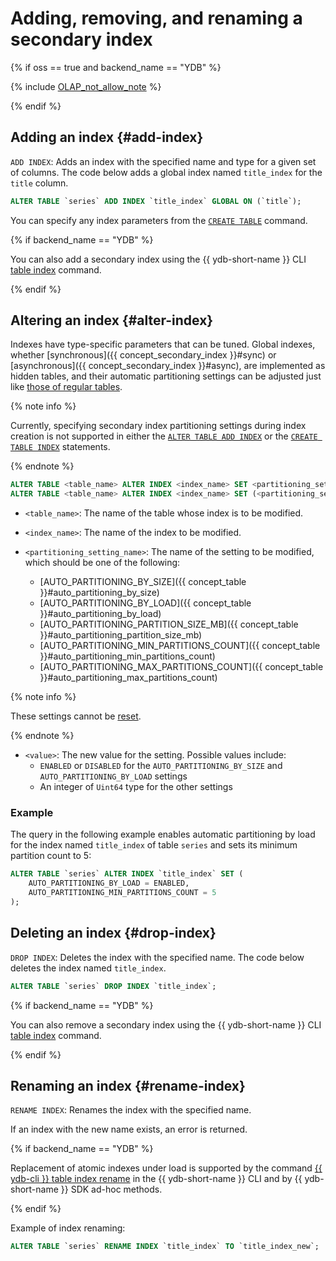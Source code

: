 # Adding, removing, and renaming a secondary index

{% if oss == true and backend_name == "YDB" %}

{% include [OLAP_not_allow_note](../../../../_includes/not_allow_for_olap_note.md) %}

{% endif %}

## Adding an index {#add-index}

```ADD INDEX```: Adds an index with the specified name and type for a given set of columns. The code below adds a global index named ```title_index``` for the ```title``` column.

```sql
ALTER TABLE `series` ADD INDEX `title_index` GLOBAL ON (`title`);
```

You can specify any index parameters from the [`CREATE TABLE`](../create_table.md#secondary_index) command.

{% if backend_name == "YDB" %}

You can also add a secondary index using the {{ ydb-short-name }} CLI [table index](../../../../reference/ydb-cli/commands/secondary_index.md#add) command.

{% endif %}

## Altering an index {#alter-index}

Indexes have type-specific parameters that can be tuned. Global indexes, whether [synchronous]({{ concept_secondary_index }}#sync) or [asynchronous]({{ concept_secondary_index }}#async), are implemented as hidden tables, and their automatic partitioning settings can be adjusted just like [those of regular tables](#additional-alter).

{% note info %}

Currently, specifying secondary index partitioning settings during index creation is not supported in either the [`ALTER TABLE ADD INDEX`](#add-index) or the [`CREATE TABLE INDEX`](../create_table.md#secondary_index) statements.

{% endnote %}

```sql
ALTER TABLE <table_name> ALTER INDEX <index_name> SET <partitioning_setting_name> <value>;
ALTER TABLE <table_name> ALTER INDEX <index_name> SET (<partitioning_setting_name_1> = <value_1>, ...);
```

* `<table_name>`: The name of the table whose index is to be modified.

* `<index_name>`: The name of the index to be modified.

* `<partitioning_setting_name>`: The name of the setting to be modified, which should be one of the following:
    * [AUTO_PARTITIONING_BY_SIZE]({{ concept_table }}#auto_partitioning_by_size)
    * [AUTO_PARTITIONING_BY_LOAD]({{ concept_table }}#auto_partitioning_by_load)
    * [AUTO_PARTITIONING_PARTITION_SIZE_MB]({{ concept_table }}#auto_partitioning_partition_size_mb)
    * [AUTO_PARTITIONING_MIN_PARTITIONS_COUNT]({{ concept_table }}#auto_partitioning_min_partitions_count)
    * [AUTO_PARTITIONING_MAX_PARTITIONS_COUNT]({{ concept_table }}#auto_partitioning_max_partitions_count)

{% note info %}

These settings cannot be [reset](#additional-reset).

{% endnote %}

* `<value>`: The new value for the setting. Possible values include:
    * `ENABLED` or `DISABLED` for the `AUTO_PARTITIONING_BY_SIZE` and `AUTO_PARTITIONING_BY_LOAD` settings
    * An integer of `Uint64` type for the other settings

### Example

The query in the following example enables automatic partitioning by load for the index named `title_index` of table `series` and sets its minimum partition count to 5:

```sql
ALTER TABLE `series` ALTER INDEX `title_index` SET (
    AUTO_PARTITIONING_BY_LOAD = ENABLED,
    AUTO_PARTITIONING_MIN_PARTITIONS_COUNT = 5
);
```

## Deleting an index {#drop-index}

```DROP INDEX```: Deletes the index with the specified name. The code below deletes the index named ```title_index```.

```sql
ALTER TABLE `series` DROP INDEX `title_index`;
```

{% if backend_name == "YDB" %}

You can also remove a secondary index using the {{ ydb-short-name }} CLI [table index](../../../../reference/ydb-cli/commands/secondary_index.md#drop) command.

{% endif %}

## Renaming an index {#rename-index}

`RENAME INDEX`: Renames the index with the specified name.

If an index with the new name exists, an error is returned.

{% if backend_name == "YDB" %}

Replacement of atomic indexes under load is supported by the command [{{ ydb-cli }} table index rename](../../../../reference/ydb-cli/commands/secondary_index.md#rename) in the {{ ydb-short-name }} CLI and by {{ ydb-short-name }} SDK ad-hoc methods.

{% endif %}

Example of index renaming:

```sql
ALTER TABLE `series` RENAME INDEX `title_index` TO `title_index_new`;
```